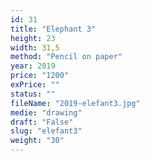 ```yaml
---
id: 31
title: "Elephant 3"
height: 23
width: 31,5
method: "Pencil on paper"
year: 2019
price: "1200"
exPrice: ""
status: ""
fileName: "2019-elefant3.jpg"
medie: "drawing"
draft: "False"
slug: "elefant3"
weight: "30"
---
```

